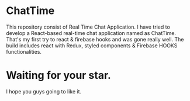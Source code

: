 # ChatTime
This repository consist of Real Time Chat Application.
I have tried to develop a React-based real-time chat application named as ChatTime.
That's my first try to react & firebase hooks and was gone really well.
The build includes react with Redux, styled components & Firebase HOOKS functionalities.
# Waiting for your star.
I hope you guys going to like it.
